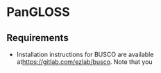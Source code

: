 # PanGLOSS


## Requirements

- Installation instructions for BUSCO are available at<a>https://gitlab.com/ezlab/busco</a>. Note that you